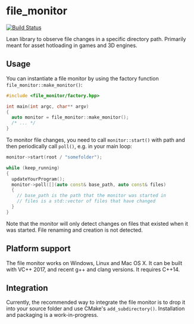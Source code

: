 # file_monitor
[![Build Status](https://travis-ci.org/ltjax/file_monitor.svg?branch=master)](https://travis-ci.org/ltjax/file_monitor)

Lean library to observe file changes in a specific directory path. Primarily meant for asset hotloading in games and 3D engines.

## Usage
You can instantiate a file monitor by using the factory function `file_monitor::make_monitor()`:

```c++
#include <file_monitor/factory.hpp>

int main(int argc, char** argv)
{
  auto monitor = file_monitor::make_monitor();
  /* ... */
}
```

To monitor file changes, you need to call `monitor::start()` with path and then periodically call `poll()`, e.g. in your main loop:
```c++
monitor->start(root / "somefolder");

while (keep_running)
{
  updateYourProgram();
  monitor->poll([](auto const& base_path, auto const& files)
  {
    // base_path is the path that the monitor was started in
    // files is a std::vector of files that have changed
  }
}
```

Note that the monitor will only detect changes on files that existed when it was started. File renaming and creation is not detected.

## Platform support
The file monitor works on Windows, Linux and Mac OS X. It can be built with VC++ 2017, and recent g++ and clang versions. It requires C++14.

## Integration
Currently, the recommended way to integrate the file monitor is to drop it into your source folder and use CMake's `add_subdirectory()`. Installation and packaging is a work-in-progress.
